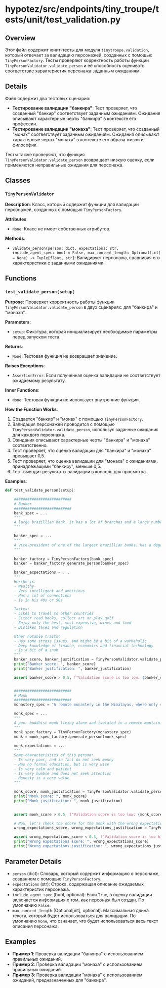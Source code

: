 # hypotez/src/endpoints/tiny_troupe/tests/unit/test_validation.py

## Overview

Этот файл содержит юнит-тесты для модуля `tinytroupe.validation`, который отвечает за валидацию персонажей, созданных с помощью `TinyPersonFactory`. Тесты проверяют корректность работы функции `TinyPersonValidator.validate_person` и её способность оценивать соответствие характеристик персонажа заданным ожиданиям.

## Details

Файл содержит два тестовых сценария:

- **Тестирование валидации "банкира"**:  Тест проверяет, что созданный "банкир" соответствует заданным ожиданиям. Ожидания  описывают  характерные черты  "банкира"  в  контексте его профессии.
- **Тестирование валидации "монаха"**: Тест проверяет, что созданный "монах" соответствует заданным ожиданиям. Ожидания  описывают  характерные черты  "монаха"  в  контексте его образа жизни и философии.

Тесты также проверяют, что функция `TinyPersonValidator.validate_person` возвращает низкую оценку, если  применяются неправильные ожидания для персонажа.

## Classes

### `TinyPersonValidator`

**Description**: Класс, который содержит функции для валидации персонажей, созданных с помощью `TinyPersonFactory`.

**Attributes**:

- `None`: Класс не имеет собственных атрибутов.

**Methods**:

- `validate_person(person: dict, expectations: str, include_agent_spec: bool = False, max_content_length: Optional[int] = None) -> Tuple[float, str]`:  Валидирует персонажа, сравнивая его характеристики с заданными ожиданиями.

## Functions

### `test_validate_person(setup)`

**Purpose**: Проверяет  корректность  работы  функции  `TinyPersonValidator.validate_person`  в  двух  сценариях:  для  "банкира"  и  "монаха".

**Parameters**:

- `setup`: Фикстура, которая инициализирует  необходимые  параметры  перед  запуском  теста.

**Returns**:

- `None`: Тестовая функция не возвращает значение.

**Raises Exceptions**:

- `AssertionError`: Если полученная оценка валидации не соответствует ожидаемому результату.

**Inner Functions**:

-  `None`:  Тестовая  функция  не  использует  внутренние  функции.

**How the Function Works**:

1.  Создается "банкир"  и  "монах"  с  помощью  `TinyPersonFactory`.
2.  Валидация  персонажей  проводится  с  помощью  `TinyPersonValidator.validate_person`,  используя  заданные  ожидания  для  каждого  персонажа.
3.  Ожидания  описывают  характерные  черты  "банкира"  и  "монаха"  соответственно.
4.  Тест  проверяет,  что  оценка  валидации  для  "банкира"  и  "монаха"  превышает  0,5.
5.  Тест  проверяет,  что  оценка  валидации  для  "монаха"  с  ожиданиями,  принадлежащими  "банкиру",  меньше  0,5.
6.  Тест  выводит  результаты  валидации  в  консоль  для  просмотра.

**Examples**:

```python
def test_validate_person(setup):

    ##########################
    # Banker
    ##########################
    bank_spec = ...
    """
    A large brazillian bank. It has a lot of branches and a large number of employees. It is facing a lot of competition from fintechs.
    """

    banker_spec = ...
    """
    A vice-president of one of the largest brazillian banks. Has a degree in engineering and an MBA in finance.
    """
    
    banker_factory = TinyPersonFactory(bank_spec)
    banker = banker_factory.generate_person(banker_spec)

    banker_expectations = ...
    """
    He/she is:
    - Wealthy
    - Very intelligent and ambitious
    - Has a lot of connections
    - Is in his 40s or 50s

    Tastes:
    - Likes to travel to other countries
    - Either read books, collect art or play golf
    - Enjoy only the best, most expensive, wines and food
    - Dislikes taxes and regulation

    Other notable traits:
    - Has some stress issues, and might be a bit of a workaholic
    - Deep knowledge of finance, economics and financial technology
    - Is a bit of a snob
    """
    banker_score, banker_justification = TinyPersonValidator.validate_person(banker, expectations=banker_expectations, include_agent_spec=False, max_content_length=None)
    print("Banker score: ", banker_score)
    print("Banker justification: ", banker_justification)

    assert banker_score > 0.5, f"Validation score is too low: {banker_score:.2f}"


    ##########################
    # Monk  
    ########################## 
    monastery_spec = "A remote monastery in the Himalayas, where only spiritual seekers are allowed."

    monk_spec = ...
    """
    A poor buddhist monk living alone and isolated in a remote montain.
    """
    monk_spec_factory = TinyPersonFactory(monastery_spec)
    monk = monk_spec_factory.generate_person(monk_spec)
    
    monk_expectations = ...
    """
    Some characteristics of this person:
    - Is very poor, and in fact do not seek money
    - Has no formal education, but is very wise
    - Is very calm and patient
    - Is very humble and does not seek attention
    - Honesty is a core value    
    """

    monk_score, monk_justification = TinyPersonValidator.validate_person(monk, expectations=monk_expectations, include_agent_spec=False, max_content_length=None)
    print("Monk score: ", monk_score)
    print("Monk justification: ", monk_justification)
          

    assert monk_score > 0.5, f"Validation score is too low: {monk_score:.2f}"

    # Now, let's check the score for the monk with the wrong expectations! It has to be low!
    wrong_expectations_score, wrong_expectations_justification = TinyPersonValidator.validate_person(monk, expectations=banker_expectations, include_agent_spec=False, max_content_length=None)

    assert wrong_expectations_score < 0.5, f"Validation score is too high: {wrong_expectations_score:.2f}"
    print("Wrong expectations score: ", wrong_expectations_score)
    print("Wrong expectations justification: ", wrong_expectations_justification)
```

## Parameter Details

- `person` (dict): Словарь, который содержит информацию о персонаже, созданном с помощью `TinyPersonFactory`.
- `expectations` (str): Строка, содержащая описание ожидаемых характеристик персонажа.
- `include_agent_spec` (bool, optional): Если `True`, в оценку валидации включается информация о том, как персонаж был создан. По умолчанию `False`.
- `max_content_length` (Optional[int], optional): Максимальная длина текста, который будет использоваться для валидации. По умолчанию `None`, что означает, что  будет  использоваться  весь  текст  описания  персонажа.

## Examples

- **Пример 1**: Проверка валидации "банкира" с использованием правильных ожиданий.
- **Пример 2**: Проверка валидации "монаха" с использованием правильных ожиданий.
- **Пример 3**: Проверка валидации "монаха" с использованием ожиданий, предназначенных для "банкира".